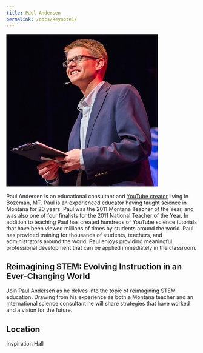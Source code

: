 ```yaml
---
title: Paul Andersen
permalink: /docs/keynote1/
---
```


![Paul Andersen](../images/paul.jpg)

Paul Andersen is an educational consultant and [YouTube creator](https://www.bozemanscience.com/) living in Bozeman, MT. Paul is an experienced educator having taught science in Montana for 20 years. Paul was the 2011 Montana Teacher of the Year, and was also one of four finalists for the 2011 National Teacher of the Year. In addition to teaching Paul has created hundreds of YouTube science tutorials that have been viewed millions of times by students around the world. Paul has provided training for thousands of students, teachers, and administrators around the world. Paul enjoys providing meaningful professional development that can be applied immediately in the classroom. 

## Reimagining STEM: Evolving Instruction in an Ever-Changing World
Join Paul Andersen as he delves into the topic of reimagining STEM education. Drawing from his experience as both a Montana teacher and an international science consultant he will share strategies that have worked and a vision for the future. 

## Location
Inspiration Hall
